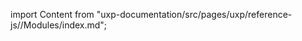 
import Content from "uxp-documentation/src/pages/uxp/reference-js//Modules/index.md";

<Content query="product=photoshop"/>
